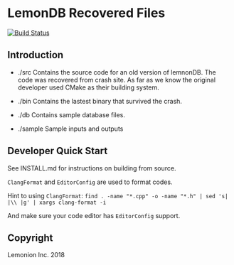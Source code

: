 # LemonDB Recovered Files

[![Build Status](https://focs.ji.sjtu.edu.cn:2222/api/badges/ve482-21/p2-group-00/status.svg)](https://focs.ji.sjtu.edu.cn:2222/ve482-21/p2-group-00)

## Introduction

- ./src
   Contains the source code for an old version of lemnonDB.
   The code was recovered from crash site. As far as we know the
   original developer used CMake as their building system.

- ./bin
   Contains the lastest binary that survived the crash.

- ./db
   Contains sample database files.

- ./sample
   Sample inputs and outputs

## Developer Quick Start

See INSTALL.md for instructions on building from source.

`ClangFormat` and `EditorConfig` are used to format codes.

Hint to using `ClangFormat`:
`find . -name "*.cpp" -o -name "*.h" | sed 's| |\\ |g' | xargs clang-format -i`

And make sure your code editor has `EditorConfig` support.

## Copyright

Lemonion Inc. 2018

